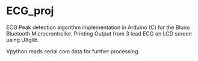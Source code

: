 # ECG_proj
ECG  Peak detection algorithm implementation in Arduino (C) for the Bluno Bluetooth Microcrontroller. Printing Output from 3 lead ECG on LCD screen using U8glib.

Vpython reads serial com data for further processing.
